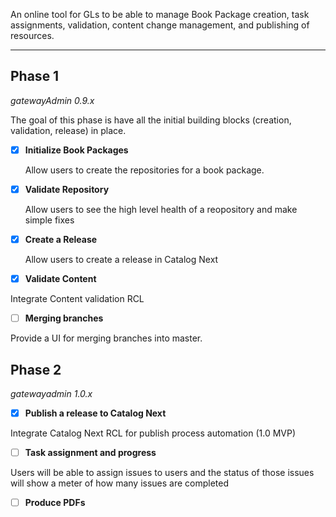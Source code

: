 An online tool for GLs to be able to manage Book Package creation, task assignments, validation, content change management, and publishing of resources.
___

## Phase 1
*gatewayAdmin 0.9.x*

The goal of this phase is have all the initial building blocks (creation, validation, release) in place.

- [x] **Initialize Book Packages**

  Allow users to create the repositories for a book package. 

- [x] **Validate Repository**
 
  Allow users to see the high level health of a reopository and make simple fixes 
  
- [x] **Create a Release**

  Allow users to create a release in Catalog Next 
  
 - [x] **Validate Content**
 
  Integrate Content validation RCL
  
 - [ ] **Merging branches**
 
 Provide a UI for merging branches into master.
 
## Phase 2
*gatewayadmin 1.0.x*

- [x] **Publish a release to Catalog Next**

Integrate Catalog Next RCL for publish process automation (1.0 MVP)

- [ ] **Task assignment and progress**

Users will be able to assign issues to users and the status of those issues will show a meter of how many issues are completed

- [ ] **Produce PDFs**
